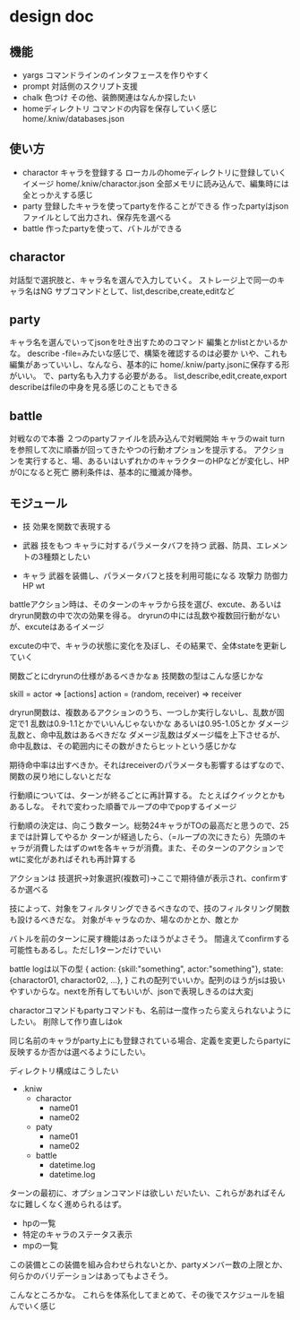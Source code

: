 
# design doc

## 機能
- yargs
  コマンドラインのインタフェースを作りやすく
- prompt
  対話側のスクリプト支援
- chalk
  色つけ
  その他、装飾関連はなんか探したい
- homeディレクトリ
  コマンドの内容を保存していく感じ
  home/.kniw/databases.json

## 使い方
- charactor
  キャラを登録する
  ローカルのhomeディレクトリに登録していくイメージ
  home/.kniw/charactor.json
  全部メモリに読み込んで、編集時には全とっかえする感じ
- party
  登録したキャラを使ってpartyを作ることができる
  作ったpartyはjsonファイルとして出力され、保存先を選べる
- battle
  作ったpartyを使って、バトルができる


## charactor
対話型で選択肢と、キャラ名を選んで入力していく。
ストレージ上で同一のキャラ名はNG
サブコマンドとして、list,describe,create,editなど

## party
キャラ名を選んでいってjsonを吐き出すためのコマンド
編集とかlistとかいるかな。
describe -file=<file>みたいな感じで、構築を確認するのは必要か
いや、これも編集があっていいし、なんなら、基本的に
home/.kniw/party.jsonに保存する形がいい。
で、party名も入力する必要がある。
list,describe,edit,create,export
describeはfileの中身を見る感じのこともできる

## battle
対戦なので本番
２つのpartyファイルを読み込んで対戦開始
キャラのwait turnを参照して次に順番が回ってきたやつの行動オプションを提示する。
アクションを実行すると、場、あるいはいずれかのキャラクターのHPなどが変化し、HPが0になると死亡
勝利条件は、基本的に殲滅か降参。


## モジュール

- 技
  効果を関数で表現する

- 武器
  技をもつ
  キャラに対するパラメータバフを持つ
  武器、防具、エレメントの3種類としたい

- キャラ
  武器を装備し、パラメータバフと技を利用可能になる
  攻撃力
  防御力
  HP
  wt



battleアクション時は、そのターンのキャラから技を選び、excute、あるいはdryrun関数の中で次の効果を得る。
dryrunの中には乱数や複数回行動がないが、excuteはあるイメージ

excuteの中で、キャラの状態に変化を及ぼし、その結果で、全体stateを更新していく

関数ごとにdryrunの仕様があるべきかなぁ
技関数の型はこんな感じかな

skill = actor => [actions]
action = (random, receiver) => receiver

dryrun関数は、複数あるアクションのうち、一つしか実行しないし、乱数が固定で1
乱数は0.9-1.1とかでいいんじゃないかな
あるいは0.95-1.05とか
ダメージ乱数と、命中乱数はあるべきだな
ダメージ乱数はダメージ幅を上下させるが、命中乱数は、その範囲内にその数がきたらヒットという感じかな

期待命中率は出すべきか。それはreceiverのパラメータも影響するはずなので、関数の戻り地にしないとだな



行動順については、ターンが終るごとに再計算する。
たとえばクイックとかもあるしな。
それで変わった順番でループの中でpopするイメージ

行動順の決定は、向こう数ターン。総勢24キャラがTOの最高だと思うので、25までは計算してやるか
ターンが経過したら、（=ループの次にきたら）先頭のキャラが消費したはずのwtを各キャラが消費。また、そのターンのアクションでwtに変化があればそれも再計算する




アクションは
技選択->対象選択(複数可)->ここで期待値が表示され、confirmするか選べる

技によって、対象をフィルタリングできるべきなので、技のフィルタリング関数も設けるべきだな。
対象がキャラなのか、場なのかとか、敵とか


バトルを前のターンに戻す機能はあったほうがよさそう。
間違えてconfirmする可能性もあるし。ただし1ターンだけでいい


battle logは以下の型
{
  action: {skill:"something", actor:"something"},
  state: {charactor01, charactor02, ...},
}
これの配列でいいか。配列のほうがjsは扱いやすいからな。nextを所有してもいいが、jsonで表現しきるのは大変j



charactorコマンドもpartyコマンドも、名前は一度作ったら変えられないようにしたい。
削除して作り直しはok

同じ名前のキャラがparty上にも登録されている場合、定義を変更したらpartyに反映するか否かは選べるようにしたい。

ディレクトリ構成はこうしたい
- .kniw
  - charactor
    - name01
    - name02
  - paty
    - name01
    - name02
  - battle
    - datetime.log
    - datetime.log


ターンの最初に、オプションコマンドは欲しい
だいたい、これらがあればそんなに難しくなく進められるはず。
- hpの一覧
- 特定のキャラのステータス表示
- mpの一覧


この装備とこの装備を組み合わせられないとか、partyメンバー数の上限とか、何らかのバリデーションはあってもよさそう。






こんなところかな。
これらを体系化してまとめて、その後でスケジュールを組んでいく感じ



